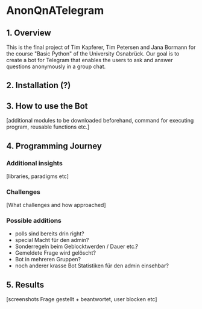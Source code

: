 # AnonQnATelegram

## 1. Overview
This is the final project of Tim Kapferer, Tim Petersen and Jana Bormann for the course "Basic Python" of the University Osnabrück. Our goal is to create a bot for Telegram that enables the users to ask and answer questions anonymously in a group chat.

## 2. Installation (?)

## 3. How to use the Bot
[additional modules to be downloaded beforehand, command for executing program, reusable functions etc.]

## 4. Programming Journey
### Additional insights
[libraries, paradigms etc]
### Challenges
[What challenges and how approached]
### Possible additions
- polls sind bereits drin right?
- special Macht für den admin?
- Sonderregeln beim Geblocktwerden / Dauer etc.?
- Gemeldete Frage wird gelöscht?
- Bot in mehreren Gruppen?
- noch anderer krasse Bot Statistiken für den admin einsehbar?

## 5. Results
[screenshots Frage gestellt + beantwortet, user blocken etc]
